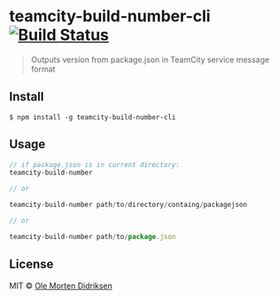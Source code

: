 # teamcity-build-number-cli [![Build Status](https://travis-ci.org/oledid/teamcity-build-number-cli.svg?branch=master)](https://travis-ci.org/oledid/teamcity-build-number-cli)

> Outputs version from package.json in TeamCity service message format

## Install

```
$ npm install -g teamcity-build-number-cli
```


## Usage

```js
// if package.json is in current directory:
teamcity-build-number

// or

teamcity-build-number path/to/directory/containg/packagejson

// or

teamcity-build-number path/to/package.json
```


## License

MIT © [Ole Morten Didriksen](https://github.com/oledid)
